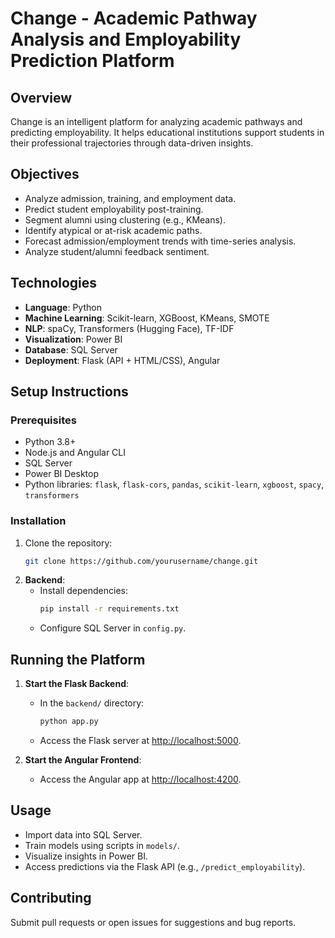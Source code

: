 # Change - Academic Pathway Analysis and Employability Prediction Platform

## Overview
Change is an intelligent platform for analyzing academic pathways and predicting employability. It helps educational institutions support students in their professional trajectories through data-driven insights.

## Objectives
- Analyze admission, training, and employment data.
- Predict student employability post-training.
- Segment alumni using clustering (e.g., KMeans).
- Identify atypical or at-risk academic paths.
- Forecast admission/employment trends with time-series analysis.
- Analyze student/alumni feedback sentiment.

## Technologies
- **Language**: Python
- **Machine Learning**: Scikit-learn, XGBoost, KMeans, SMOTE
- **NLP**: spaCy, Transformers (Hugging Face), TF-IDF
- **Visualization**: Power BI
- **Database**: SQL Server
- **Deployment**: Flask (API + HTML/CSS), Angular

## Setup Instructions
### Prerequisites
- Python 3.8+
- Node.js and Angular CLI
- SQL Server
- Power BI Desktop
- Python libraries: `flask`, `flask-cors`, `pandas`, `scikit-learn`, `xgboost`, `spacy`, `transformers`

### Installation
1. Clone the repository:
   ```bash
   git clone https://github.com/yourusername/change.git
   ```
2. **Backend**:
   - Install dependencies:
     ```bash
     pip install -r requirements.txt
     ```
   - Configure SQL Server in `config.py`.

## Running the Platform
1. **Start the Flask Backend**:
   - In the `backend/` directory:
     ```bash
     python app.py
     ```
   - Access the Flask server at [http://localhost:5000](http://localhost:5000).

2. **Start the Angular Frontend**:
 
   - Access the Angular app at [http://localhost:4200](http://localhost:4200).

## Usage
- Import data into SQL Server.
- Train models using scripts in `models/`.
- Visualize insights in Power BI.
- Access predictions via the Flask API (e.g., `/predict_employability`).

## Contributing
Submit pull requests or open issues for suggestions and bug reports.
